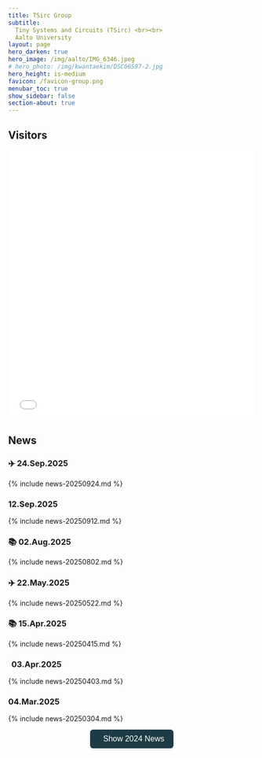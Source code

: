 ```yaml
---
title: TSirc Group
subtitle:
  Tiny Systems and Circuits (TSirc) <br><br>
  Aalto University
layout: page
hero_darken: true
hero_image: /img/aalto/IMG_6346.jpeg
# hero_photo: /img/kwantaekim/DSC06597-2.jpg
hero_height: is-medium
favicon: /favicon-group.png
menubar_toc: true
show_sidebar: false
section-about: true
---
```


<style>
/* TOC */
.contents {position: sticky; top: 10%;}

/* News */
details > summary {list-style: none; cursor: pointer; font-size: 1.2em; font-weight: bold;}
details > summary::-webkit-details-marker {display: none;}
details > summary::marker {display: none;}

/* News Button */
.btn-show-2024 {
  display: inline-flex;
  align-items: center;
  gap: 0.5em;
  padding: 0.6em 1.2em;
  font-size: 1rem;
  color: #ffffff;
  background-color: #1d3b44; /* same approx. dark teal */
  border: none;
  border-radius: 0.4em;
  cursor: pointer;
  transition: background-color 0.3s ease;
  box-shadow: 0 2px 5px rgba(0,0,0,0.15);
}

.btn-show-2024:hover {
  background-color: #22474f; /* slightly different teal for hover */
}

/* Less bright outline for focus/active */
.btn-show-2024:focus,
.btn-show-2024:active {
  outline: 2px solid #2fa093; /* a more subdued teal */
  outline-offset: 2px;
}
</style>

<link href="{{ site.base_url }}/emoji.css" rel="stylesheet" type='text/css'>
<link rel='stylesheet' href='https://cdn-uicons.flaticon.com/2.6.0/uicons-regular-straight/css/uicons-regular-straight.css'>

## Visitors

<iframe src="{{ site.base_url }}/visitor_overlay.html" width="100%" height="550" style="padding: 0; margin: 0; border: none;"></iframe>

## News

### ✈️ 24.Sep.2025

{% include news-20250924.md %}

### <i class="fa-solid fa-microchip fa-lg"></i> 12.Sep.2025

{% include news-20250912.md %}

### 📚 02.Aug.2025

{% include news-20250802.md %}

### ✈️ 22.May.2025

{% include news-20250522.md %}

### 📚 15.Apr.2025

{% include news-20250415.md %}

### <span style="margin-right: 0.2em;"></span><i class="fa-solid fa-user-tie fa-lg"></i><span style="margin-right: 0.2em;"></span> 03.Apr.2025

{% include news-20250403.md %}

### <i class="fa-regular fa-handshake fa-lg"></i> 04.Mar.2025

{% include news-20250304.md %}

<!-- Old News -->

<div style="text-align: center; margin: 1em 0;">
  <button id="toggle-2024-news-btn" class="btn-show-2024" onclick="toggle2024News()">
    <i class="fa-solid fa-newspaper"></i>
    Show 2024 News
  </button>
</div>
<br><br><br>

<div id="older-news-container"></div>

<script>
  let news2024Html = null;  // cache for the fetched content
  let showing2024 = false;  // track whether 2024 news is currently visible

  function toggle2024News() {
    const btn = document.getElementById('toggle-2024-news-btn');
    const container = document.getElementById('older-news-container');

    // If currently hidden, show it
    if (!showing2024) {
      // If we've already fetched it before, just re-inject
      if (news2024Html !== null) {
        container.innerHTML = news2024Html;
        showing2024 = true;
        btn.innerHTML = '<i class="fa-solid fa-newspaper"></i> Hide 2024 News';
      } else {
        // First time fetch
        btn.disabled = true;
        fetch('/news-2024.html')
          .then(response => {
            if (!response.ok) {
              throw new Error('Network response was not ok');
            }
            return response.text();
          })
          .then(html => {
            news2024Html = html;       // cache the result
            container.innerHTML = html; 
            showing2024 = true;
            btn.disabled = false;
            btn.innerHTML = '<i class="fa-solid fa-newspaper"></i> Hide 2024 News';
          })
          .catch(error => {
            console.error('Error fetching 2024 news:', error);
            btn.disabled = false;
          });
      }
    } 
    // If currently shown, hide it
    else {
      container.innerHTML = '';
      showing2024 = false;
      btn.innerHTML = '<i class="fa-solid fa-newspaper"></i> Show 2024 News';
    }
  }
</script>
